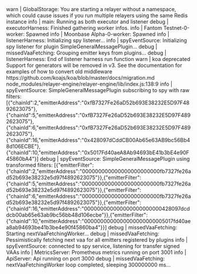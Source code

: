 <div id="termynal" data-termynal>
    <span data-ty>warn | GlobalStorage: You are starting a relayer without a namespace, which could cause issues if you run multiple relayers using the same Redis instance</span>
    <span data-ty>info | main: Running as both executor and listener</span>
    <span data-ty>debug | executorHarness: Finished gathering worker infos.</span>
    <span data-ty>info | Fantom Testnet-0-worker: Spawned</span>
    <span data-ty>info | Moonbase Alpha-0-worker: Spawned</span>
    <span data-ty>info | listenerHarness: Initializing spy listener...</span>
    <span data-ty>info | spyEventSource: Initializing spy listener for plugin SimpleGeneralMessagePlugin...</span>
    <span data-ty>debug | missedVaaFetching: Grouping emitter keys from plugins...</span>
    <span data-ty>debug | listenerHarness: End of listener harness run function</span>
    <span data-ty>warn | koa deprecated Support for generators will be removed in v3. See the documentation for examples of how to convert old middleware https://github.com/koajs/koa/blob/master/docs/migration.md node_modules/relayer-engine/relayer-engine/lib/index.js:138:9</span>
    <span data-ty>info | spyEventSource: SimpleGeneralMessagePlugin subscribing to spy with raw filters: [{"chainId":2,"emitterAddress":"0xfB7327Fe26aD52b693E38232E5D97F4892623075"},{"chainId":5,"emitterAddress":"0xfB7327Fe26aD52b693E38232E5D97F4892623075"},{"chainId":6,"emitterAddress":"0xfB7327Fe26aD52b693E38232E5D97F4892623075"},{"chainId":16,"emitterAddress":"0x428097dCddCB00Ab65e63AB9bc56Bb48d106ECBE"},{"chainId":10,"emitterAddress":"0x5017Fd40aeA8Ab94693bE41b3bE4e90F45860bA4"}]</span>
    <span data-ty>debug | spyEventSource: SimpleGeneralMessagePlugin using transformed filters: [{"emitterFilter":{"chainId":2,"emitterAddress":"000000000000000000000000fb7327fe26ad52b693e38232e5d97f4892623075"}},{"emitterFilter":{"chainId":5,"emitterAddress":"000000000000000000000000fb7327fe26ad52b693e38232e5d97f4892623075"}},{"emitterFilter":{"chainId":6,"emitterAddress":"000000000000000000000000fb7327fe26ad52b693e38232e5d97f4892623075"}},{"emitterFilter":{"chainId":16,"emitterAddress":"000000000000000000000000428097dcddcb00ab65e63ab9bc56bb48d106ecbe"}},{"emitterFilter":{"chainId":10,"emitterAddress":"0000000000000000000000005017fd40aea8ab94693be41b3be4e90f45860ba4"}}]</span>
    <span data-ty>debug | missedVaaFetching: Starting nextVaaFetchingWorker...</span>
    <span data-ty>debug | missedVaaFetching: Pessimistically fetching next vaa for all emitters registered by plugins</span>
    <span data-ty>info | spyEventSource: connected to spy service, listening for transfer signed VAAs</span>
    <span data-ty>info | MetricsServer: Prometheus metrics running on port 3001</span>
    <span data-ty>info | ApiServer: Api running on port 3000</span>
    <span data-ty>debug | missedVaaFetching: nextVaaFetchingWorker loop completed, sleeping 300000000 ms...</span>
</div>
